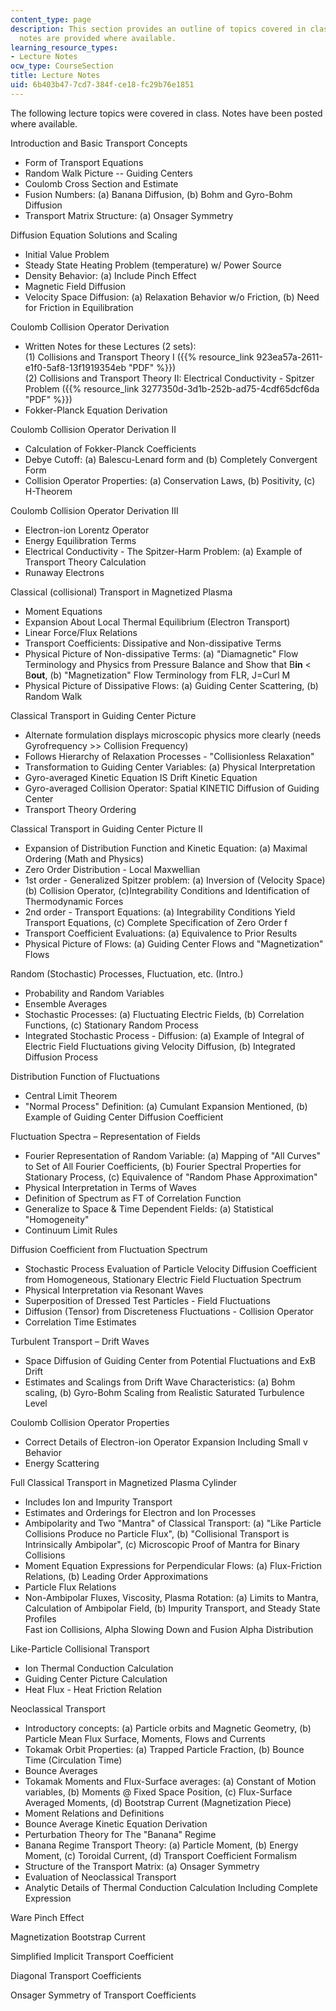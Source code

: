 ```yaml
---
content_type: page
description: This section provides an outline of topics covered in class. Lecture
  notes are provided where available.
learning_resource_types:
- Lecture Notes
ocw_type: CourseSection
title: Lecture Notes
uid: 6b403b47-7cd7-384f-ce18-fc29b76e1851
---
```


The following lecture topics were covered in class. Notes have been posted where available.

Introduction and Basic Transport Concepts

*   Form of Transport Equations
*   Random Walk Picture -- Guiding Centers
*   Coulomb Cross Section and Estimate
*   Fusion Numbers: (a) Banana Diffusion, (b) Bohm and Gyro-Bohm Diffusion
*   Transport Matrix Structure: (a) Onsager Symmetry

Diffusion Equation Solutions and Scaling

*   Initial Value Problem
*   Steady State Heating Problem (temperature) w/ Power Source
*   Density Behavior: (a) Include Pinch Effect
*   Magnetic Field Diffusion
*   Velocity Space Diffusion: (a) Relaxation Behavior w/o Friction, (b) Need for Friction in Equilibration

Coulomb Collision Operator Derivation

*   Written Notes for these Lectures (2 sets):  
    (1) Collisions and Transport Theory I ({{% resource_link 923ea57a-2611-e1f0-5af8-13f1919354eb "PDF" %}})  
    (2) Collisions and Transport Theory II: Electrical Conductivity - Spitzer Problem ({{% resource_link 3277350d-3d1b-252b-ad75-4cdf65dcf6da "PDF" %}})
*   Fokker-Planck Equation Derivation

Coulomb Collision Operator Derivation II

*   Calculation of Fokker-Planck Coefficients
*   Debye Cutoff: (a) Balescu-Lenard form and (b) Completely Convergent Form
*   Collision Operator Properties: (a) Conservation Laws, (b) Positivity, (c) H-Theorem

Coulomb Collision Operator Derivation III

*   Electron-ion Lorentz Operator
*   Energy Equilibration Terms
*   Electrical Conductivity - The Spitzer-Harm Problem: (a) Example of Transport Theory Calculation
*   Runaway Electrons

Classical (collisional) Transport in Magnetized Plasma

*   Moment Equations
*   Expansion About Local Thermal Equilibrium (Electron Transport)
*   Linear Force/Flux Relations
*   Transport Coefficients: Dissipative and Non-dissipative Terms
*   Physical Picture of Non-dissipative Terms: (a) "Diamagnetic" Flow Terminology and Physics from Pressure Balance and Show that B**in** \< B**out**, (b) "Magnetization" Flow Terminology from FLR, J=Curl M
*   Physical Picture of Dissipative Flows: (a) Guiding Center Scattering, (b) Random Walk

Classical Transport in Guiding Center Picture

*   Alternate formulation displays microscopic physics more clearly (needs Gyrofrequency >> Collision Frequency)
*   Follows Hierarchy of Relaxation Processes - "Collisionless Relaxation"
*   Transformation to Guiding Center Variables: (a) Physical Interpretation
*   Gyro-averaged Kinetic Equation IS Drift Kinetic Equation
*   Gyro-averaged Collision Operator: Spatial KINETIC Diffusion of Guiding Center
*   Transport Theory Ordering

Classical Transport in Guiding Center Picture II

*   Expansion of Distribution Function and Kinetic Equation: (a) Maximal Ordering (Math and Physics)
*   Zero Order Distribution - Local Maxwellian
*   1st order - Generalized Spitzer problem: (a) Inversion of (Velocity Space) (b) Collision Operator, (c)Integrability Conditions and Identification of Thermodynamic Forces
*   2nd order - Transport Equations: (a) Integrability Conditions Yield Transport Equations, (c) Complete Specification of Zero Order f
*   Transport Coefficient Evaluations: (a) Equivalence to Prior Results
*   Physical Picture of Flows: (a) Guiding Center Flows and "Magnetization" Flows

Random (Stochastic) Processes, Fluctuation, etc. (Intro.)

*   Probability and Random Variables
*   Ensemble Averages
*   Stochastic Processes: (a) Fluctuating Electric Fields, (b) Correlation Functions, (c) Stationary Random Process
*   Integrated Stochastic Process - Diffusion: (a) Example of Integral of Electric Field Fluctuations giving Velocity Diffusion, (b) Integrated Diffusion Process

Distribution Function of Fluctuations

*   Central Limit Theorem
*   "Normal Process" Definition: (a) Cumulant Expansion Mentioned, (b) Example of Guiding Center Diffusion Coefficient

Fluctuation Spectra – Representation of Fields

*   Fourier Representation of Random Variable: (a) Mapping of "All Curves" to Set of All Fourier Coefficients, (b) Fourier Spectral Properties for Stationary Process, (c) Equivalence of "Random Phase Approximation"
*   Physical Interpretation in Terms of Waves
*   Definition of Spectrum as FT of Correlation Function
*   Generalize to Space & Time Dependent Fields: (a) Statistical "Homogeneity"
*   Continuum Limit Rules

Diffusion Coefficient from Fluctuation Spectrum

*   Stochastic Process Evaluation of Particle Velocity Diffusion Coefficient from Homogeneous, Stationary Electric Field Fluctuation Spectrum
*   Physical Interpretation via Resonant Waves
*   Superposition of Dressed Test Particles - Field Fluctuations
*   Diffusion (Tensor) from Discreteness Fluctuations - Collision Operator
*   Correlation Time Estimates

Turbulent Transport – Drift Waves

*   Space Diffusion of Guiding Center from Potential Fluctuations and ExB Drift
*   Estimates and Scalings from Drift Wave Characteristics: (a) Bohm scaling, (b) Gyro-Bohm Scaling from Realistic Saturated Turbulence Level

Coulomb Collision Operator Properties

*   Correct Details of Electron-ion Operator Expansion Including Small v Behavior
*   Energy Scattering

Full Classical Transport in Magnetized Plasma Cylinder

*   Includes Ion and Impurity Transport
*   Estimates and Orderings for Electron and Ion Processes
*   Ambipolarity and Two "Mantra" of Classical Transport: (a) "Like Particle Collisions Produce no Particle Flux", (b) "Collisional Transport is Intrinsically Ambipolar", (c) Microscopic Proof of Mantra for Binary Collisions
*   Moment Equation Expressions for Perpendicular Flows: (a) Flux-Friction Relations, (b) Leading Order Approximations
*   Particle Flux Relations
*   Non-Ambipolar Fluxes, Viscosity, Plasma Rotation: (a) Limits to Mantra, Calculation of Ambipolar Field, (b) Impurity Transport, and Steady State Profiles  
    Fast ion Collisions, Alpha Slowing Down and Fusion Alpha Distribution

Like-Particle Collisional Transport

*   Ion Thermal Conduction Calculation
*   Guiding Center Picture Calculation
*   Heat Flux - Heat Friction Relation

Neoclassical Transport

*   Introductory concepts: (a) Particle orbits and Magnetic Geometry, (b) Particle Mean Flux Surface, Moments, Flows and Currents
*   Tokamak Orbit Properties: (a) Trapped Particle Fraction, (b) Bounce Time (Circulation Time)
*   Bounce Averages
*   Tokamak Moments and Flux-Surface averages: (a) Constant of Motion variables, (b) Moments @ Fixed Space Position, (c) Flux-Surface Averaged Moments, (d) Bootstrap Current (Magnetization Piece)
*   Moment Relations and Definitions
*   Bounce Average Kinetic Equation Derivation
*   Perturbation Theory for The "Banana" Regime
*   Banana Regime Transport Theory: (a) Particle Moment, (b) Energy Moment, (c) Toroidal Current, (d) Transport Coefficient Formalism
*   Structure of the Transport Matrix: (a) Onsager Symmetry
*   Evaluation of Neoclassical Transport
*   Analytic Details of Thermal Conduction Calculation Including Complete Expression

Ware Pinch Effect

Magnetization Bootstrap Current

Simplified Implicit Transport Coefficient

Diagonal Transport Coefficients

Onsager Symmetry of Transport Coefficients